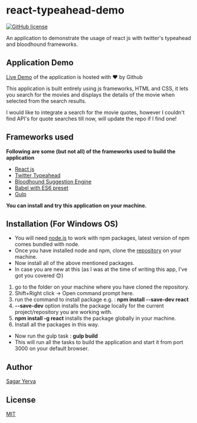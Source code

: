 # react-typeahead-demo
[![GitHub license](https://img.shields.io/badge/license-MIT-blue.svg?style=flat-square)](https://raw.githubusercontent.com/icanseesharp/react-typeahead-demo/master/LICENSE)



An application to demonstrate the usage of react js with twitter's typeahead and bloodhound frameworks.   

## Application Demo


[Live Demo](https://icanseesharp.github.io/react-typeahead-demo/) of the application is hosted with :heart: by Github
   
   
This application is built entirely using js frameworks, HTML and CSS, it lets you search for the movies and displays the details of the movie when selected from the search results.

I would like to integrate a search for the movie quotes, however I couldn't find API's for quote searches till now, will update the repo if I find one!
  
  
## Frameworks used
__Following are some (but not all) of the frameworks used to build the application__

* [React js](https://facebook.github.io/react/)
* [Twitter Typeahead]( https://twitter.github.io/typeahead.js/)
* [Bloodhound Suggestion Engine]( https://github.com/twitter/typeahead.js/blob/master/doc/bloodhound.md)
* [Babel with ES6 preset]( https://babeljs.io/)
* [Gulp](https://github.com/gulpjs/gulp)    





__You can install and try this application on your machine.__

## Installation (For Windows OS)  

* You will need [node.js](http://nodejs.org/download/) to work with npm packages, latest version of npm comes bundled with node.
* Once you have installed node and npm, clone the [repository](https://github.com/icanseesharp/react-typeahead-demo) on your machine.
* Now install all of the above mentioned packages.  
* In case you are new at this (as I was at the time of writing this app,  I've got you covered :blush:)
 1. go to the folder on your machine where you have cloned the repository.  
 2. Shift+Right click -> Open command prompt here.   
 3. run the command to install package e.g. : __npm install --save-dev react__  
 4. __--save-dev__ option installs the package locally for the current project/repository you are working with.   
 5. __npm install -g react__ installs the package globally in your machine.  
 6. Install all the packages in this way.

* Now run the gulp task : __gulp build__
* This will run all the tasks to build the application and start it from port 3000 on your default browser.


## Author
[Sagar Yerva](https://github.com/icanseesharp)

## License
[MIT](https://github.com/icanseesharp/react-typeahead-demo/blob/master/LICENSE)



